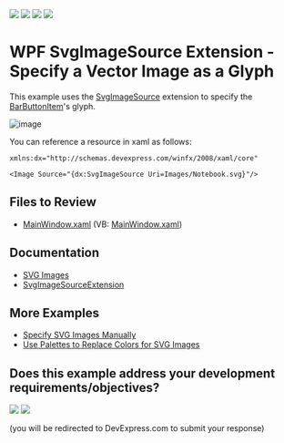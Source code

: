 <!-- default badges list -->
![](https://img.shields.io/endpoint?url=https://codecentral.devexpress.com/api/v1/VersionRange/128642536/24.2.1%2B)
[![](https://img.shields.io/badge/Open_in_DevExpress_Support_Center-FF7200?style=flat-square&logo=DevExpress&logoColor=white)](https://supportcenter.devexpress.com/ticket/details/T407507)
[![](https://img.shields.io/badge/📖_How_to_use_DevExpress_Examples-e9f6fc?style=flat-square)](https://docs.devexpress.com/GeneralInformation/403183)
[![](https://img.shields.io/badge/💬_Leave_Feedback-feecdd?style=flat-square)](#does-this-example-address-your-development-requirementsobjectives)
<!-- default badges end -->

# WPF SvgImageSource Extension - Specify a Vector Image as a Glyph 

This example uses the [SvgImageSource](https://docs.devexpress.com/WPF/DevExpress.Xpf.Core.SvgImageSourceExtension) extension to specify the [BarButtonItem](https://docs.devexpress.com/WPF/DevExpress.Xpf.Bars.BarButtonItem)'s glyph.

![image](https://user-images.githubusercontent.com/65009440/221585879-619c64b1-3ef4-4676-8f8c-9dd5d3041006.png)

You can reference a resource in xaml as follows:

```xaml
xmlns:dx="http://schemas.devexpress.com/winfx/2008/xaml/core"

<Image Source="{dx:SvgImageSource Uri=Images/Notebook.svg}"/>
```

## Files to Review

* [MainWindow.xaml](./CS/DXSample/MainWindow.xaml) (VB: [MainWindow.xaml](./VB/DXSample/MainWindow.xaml))

## Documentation

* [SVG Images](https://docs.devexpress.com/WPF/120131/common-concepts/images/svg-images)
* [SvgImageSourceExtension](https://docs.devexpress.com/WPF/DevExpress.Xpf.Core.SvgImageSourceExtension)

## More Examples

* [Specify SVG Images Manually](https://github.com/DevExpress-Examples/how-to-specify-svg-images-manually-t612359)
* [Use Palettes to Replace Colors for SVG Images](https://github.com/DevExpress-Examples/how-to-replace-colors-for-svg-images-using-palettes-t615789)
<!-- feedback -->
## Does this example address your development requirements/objectives?

[<img src="https://www.devexpress.com/support/examples/i/yes-button.svg"/>](https://www.devexpress.com/support/examples/survey.xml?utm_source=github&utm_campaign=wpf-svgimagesource-extension-specify-vector-image-as-glyph&~~~was_helpful=yes) [<img src="https://www.devexpress.com/support/examples/i/no-button.svg"/>](https://www.devexpress.com/support/examples/survey.xml?utm_source=github&utm_campaign=wpf-svgimagesource-extension-specify-vector-image-as-glyph&~~~was_helpful=no)

(you will be redirected to DevExpress.com to submit your response)
<!-- feedback end -->
